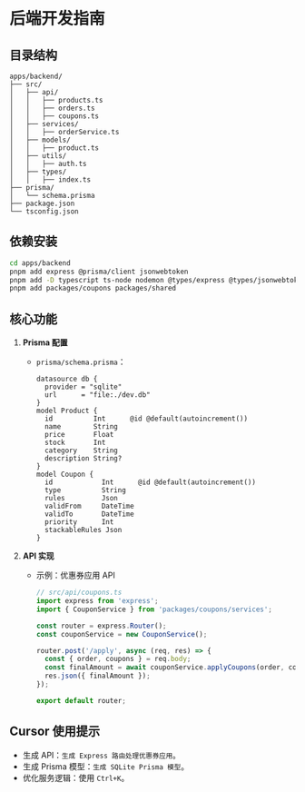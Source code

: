 # 后端开发指南

## 目录结构

```
apps/backend/
├── src/
│   ├── api/
│   │   ├── products.ts
│   │   ├── orders.ts
│   │   ├── coupons.ts
│   ├── services/
│   │   ├── orderService.ts
│   ├── models/
│   │   ├── product.ts
│   ├── utils/
│   │   ├── auth.ts
│   ├── types/
│   │   ├── index.ts
├── prisma/
│   └── schema.prisma
├── package.json
└── tsconfig.json
```

## 依赖安装

```bash
cd apps/backend
pnpm add express @prisma/client jsonwebtoken
pnpm add -D typescript ts-node nodemon @types/express @types/jsonwebtoken
pnpm add packages/coupons packages/shared
```

## 核心功能

1. **Prisma 配置**

   - `prisma/schema.prisma`：
     ```prisma
     datasource db {
       provider = "sqlite"
       url      = "file:./dev.db"
     }
     model Product {
       id          Int      @id @default(autoincrement())
       name        String
       price       Float
       stock       Int
       category    String
       description String?
     }
     model Coupon {
       id            Int      @id @default(autoincrement())
       type          String
       rules         Json
       validFrom     DateTime
       validTo       DateTime
       priority      Int
       stackableRules Json
     }
     ```

2. **API 实现**

   - 示例：优惠券应用 API

     ```ts
     // src/api/coupons.ts
     import express from 'express';
     import { CouponService } from 'packages/coupons/services';

     const router = express.Router();
     const couponService = new CouponService();

     router.post('/apply', async (req, res) => {
       const { order, coupons } = req.body;
       const finalAmount = await couponService.applyCoupons(order, coupons);
       res.json({ finalAmount });
     });

     export default router;
     ```

## Cursor 使用提示

- 生成 API：`生成 Express 路由处理优惠券应用`。
- 生成 Prisma 模型：`生成 SQLite Prisma 模型`。
- 优化服务逻辑：使用 `Ctrl+K`。
